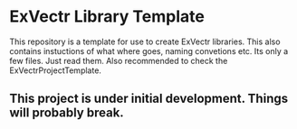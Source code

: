 # ExVectr Library Template
This repository is a template for use to create ExVectr libraries. This also contains instuctions of what where goes, naming convetions etc.
Its only a few files. Just read them. Also recommended to check the ExVectrProjectTemplate.
## **This project is under initial development. Things will probably break.**